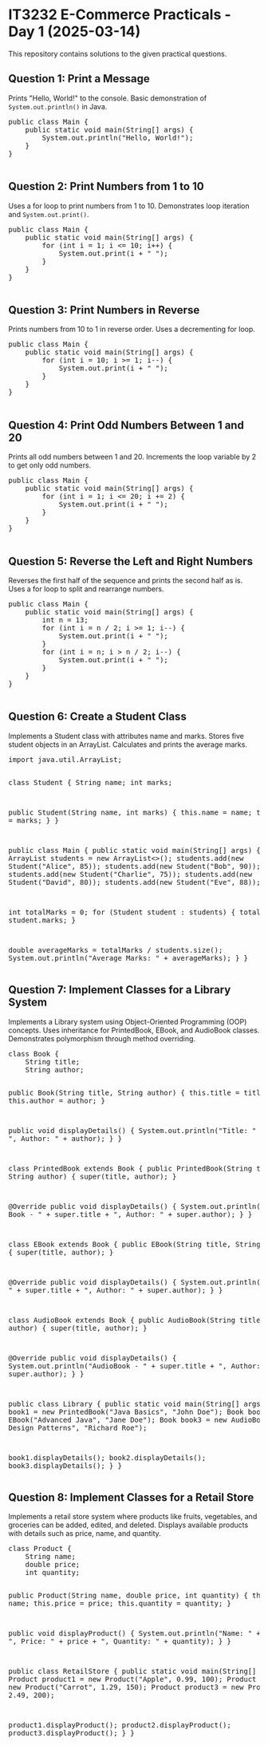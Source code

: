 <!DOCTYPE html>
<html lang="en">
<head>
    
           
       
</head>
<body>

  <h1>IT3232 E-Commerce Practicals - Day 1 (2025-03-14)</h1>
    <p>This repository contains solutions to the given practical questions.</p>

    
  <div class="question">
        <h2>Question 1: Print a Message</h2>
        <p>Prints "Hello, World!" to the console. Basic demonstration of <code>System.out.println()</code> in Java.</p>
        <div class="question-code">
            <pre>
public class Main {
    public static void main(String[] args) {
        System.out.println("Hello, World!");
    }
}
            </pre>
        </div>
       
  </div>

   
  <div class="question">
        <h2>Question 2: Print Numbers from 1 to 10</h2>
        <p>Uses a for loop to print numbers from 1 to 10. Demonstrates loop iteration and <code>System.out.print()</code>.</p>
        <div class="question-code">
            <pre>
public class Main {
    public static void main(String[] args) {
        for (int i = 1; i <= 10; i++) {
            System.out.print(i + " ");
        }
    }
}
            </pre>
        </div>
        
   </div>

   
  <div class="question">
        <h2>Question 3: Print Numbers in Reverse</h2>
        <p>Prints numbers from 10 to 1 in reverse order. Uses a decrementing for loop.</p>
        <div class="question-code">
            <pre>
public class Main {
    public static void main(String[] args) {
        for (int i = 10; i >= 1; i--) {
            System.out.print(i + " ");
        }
    }
}
            </pre>
        </div>
       
  </div>

  <div class="question">
        <h2>Question 4: Print Odd Numbers Between 1 and 20</h2>
        <p>Prints all odd numbers between 1 and 20. Increments the loop variable by 2 to get only odd numbers.</p>
        <div class="question-code">
            <pre>
public class Main {
    public static void main(String[] args) {
        for (int i = 1; i <= 20; i += 2) {
            System.out.print(i + " ");
        }
    }
}
            </pre>
        </div>
       
  </div>

    
   <div class="question">
        <h2>Question 5: Reverse the Left and Right Numbers</h2>
        <p>Reverses the first half of the sequence and prints the second half as is. Uses a for loop to split and rearrange numbers.</p>
        <div class="question-code">
            <pre>
public class Main {
    public static void main(String[] args) {
        int n = 13;
        for (int i = n / 2; i >= 1; i--) {
            System.out.print(i + " ");
        }
        for (int i = n; i > n / 2; i--) {
            System.out.print(i + " ");
        }
    }
}
            </pre>
        </div>
        
  </div>

    
   <div class="question">
        <h2>Question 6: Create a Student Class</h2>
        <p>Implements a Student class with attributes name and marks. Stores five student objects in an ArrayList. Calculates and prints the average marks.</p>
        <div class="question-code">
            <pre>
import java.util.ArrayList;

class Student {
    String name;
    int marks;

  public Student(String name, int marks) {
        this.name = name;
        this.marks = marks;
    }
}

public class Main {
    public static void main(String[] args) {
        ArrayList<Student> students = new ArrayList<>();
        students.add(new Student("Alice", 85));
        students.add(new Student("Bob", 90));
        students.add(new Student("Charlie", 75));
        students.add(new Student("David", 80));
        students.add(new Student("Eve", 88));

  int totalMarks = 0;
        for (Student student : students) {
            totalMarks += student.marks;
        }

  double averageMarks = totalMarks / students.size();
        System.out.println("Average Marks: " + averageMarks);
    }
}
            </pre>
        </div>
        
  </div>

   
  <div class="question">
        <h2>Question 7: Implement Classes for a Library System</h2>
        <p>Implements a Library system using Object-Oriented Programming (OOP) concepts. Uses inheritance for PrintedBook, EBook, and AudioBook classes. Demonstrates polymorphism through method overriding.</p>
        <div class="question-code">
            <pre>
class Book {
    String title;
    String author;

  public Book(String title, String author) {
        this.title = title;
        this.author = author;
    }

  public void displayDetails() {
        System.out.println("Title: " + title + ", Author: " + author);
    }
}

class PrintedBook extends Book {
    public PrintedBook(String title, String author) {
        super(title, author);
    }

   @Override
    public void displayDetails() {
        System.out.println("Printed Book - " + super.title + ", Author: " + super.author);
    }
}

class EBook extends Book {
    public EBook(String title, String author) {
        super(title, author);
    }

  @Override
    public void displayDetails() {
        System.out.println("EBook - " + super.title + ", Author: " + super.author);
    }
}

class AudioBook extends Book {
    public AudioBook(String title, String author) {
        super(title, author);
    }

   @Override
    public void displayDetails() {
        System.out.println("AudioBook - " + super.title + ", Author: " + super.author);
    }
}

public class Library {
    public static void main(String[] args) {
        Book book1 = new PrintedBook("Java Basics", "John Doe");
        Book book2 = new EBook("Advanced Java", "Jane Doe");
        Book book3 = new AudioBook("Java Design Patterns", "Richard Roe");

  book1.displayDetails();
        book2.displayDetails();
        book3.displayDetails();
    }
}
            </pre>
        </div>
       
  </div>

   
  <div class="question">
        <h2>Question 8: Implement Classes for a Retail Store</h2>
        <p>Implements a retail store system where products like fruits, vegetables, and groceries can be added, edited, and deleted. Displays available products with details such as price, name, and quantity.</p>
        <div class="question-code">
            <pre>
class Product {
    String name;
    double price;
    int quantity;

  public Product(String name, double price, int quantity) {
        this.name = name;
        this.price = price;
        this.quantity = quantity;
    }

  public void displayProduct() {
        System.out.println("Name: " + name + ", Price: " + price + ", Quantity: " + quantity);
    }
}

public class RetailStore {
    public static void main(String[] args) {
        Product product1 = new Product("Apple", 0.99, 100);
        Product product2 = new Product("Carrot", 1.29, 150);
        Product product3 = new Product("Milk", 2.49, 200);

  product1.displayProduct();
        product2.displayProduct();
        product3.displayProduct();
    }
}
            </pre>
        </div>
       
  </div>

</body>
</html>
